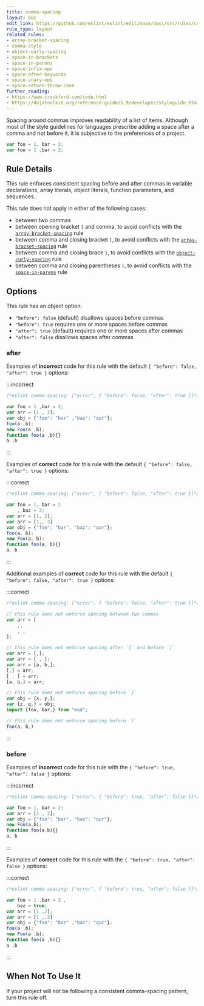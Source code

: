 ```yaml
---
title: comma-spacing
layout: doc
edit_link: https://github.com/eslint/eslint/edit/main/docs/src/rules/comma-spacing.md
rule_type: layout
related_rules:
- array-bracket-spacing
- comma-style
- object-curly-spacing
- space-in-brackets
- space-in-parens
- space-infix-ops
- space-after-keywords
- space-unary-ops
- space-return-throw-case
further_reading:
- https://www.crockford.com/code.html
- https://dojotoolkit.org/reference-guide/1.9/developer/styleguide.html
---
```




Spacing around commas improves readability of a list of items. Although most of the style guidelines for languages prescribe adding a space after a comma and not before it, it is subjective to the preferences of a project.

```js
var foo = 1, bar = 2;
var foo = 1 ,bar = 2;
```

## Rule Details

This rule enforces consistent spacing before and after commas in variable declarations, array literals, object literals, function parameters, and sequences.

This rule does not apply in either of the following cases:

* between two commas
* between opening bracket `[` and comma, to avoid conflicts with the [`array-bracket-spacing`](array-bracket-spacing) rule
* between comma and closing bracket `]`, to avoid conflicts with the [`array-bracket-spacing`](array-bracket-spacing) rule
* between comma and closing brace `}`, to avoid conflicts with the [`object-curly-spacing`](object-curly-spacing) rule
* between comma and closing parentheses `)`, to avoid conflicts with the [`space-in-parens`](space-in-parens) rule

## Options

This rule has an object option:

* `"before": false` (default) disallows spaces before commas
* `"before": true` requires one or more spaces before commas
* `"after": true` (default) requires one or more spaces after commas
* `"after": false` disallows spaces after commas

### after

Examples of **incorrect** code for this rule with the default `{ "before": false, "after": true }` options:

:::incorrect

```js
/*eslint comma-spacing: ["error", { "before": false, "after": true }]*/

var foo = 1 ,bar = 2;
var arr = [1 , 2];
var obj = {"foo": "bar" ,"baz": "qur"};
foo(a ,b);
new Foo(a ,b);
function foo(a ,b){}
a ,b
```

:::

Examples of **correct** code for this rule with the default `{ "before": false, "after": true }` options:

:::correct

```js
/*eslint comma-spacing: ["error", { "before": false, "after": true }]*/

var foo = 1, bar = 2
    , baz = 3;
var arr = [1, 2];
var arr = [1,, 3]
var obj = {"foo": "bar", "baz": "qur"};
foo(a, b);
new Foo(a, b);
function foo(a, b){}
a, b
```

:::

Additional examples of **correct** code for this rule with the default `{ "before": false, "after": true }` options:

:::correct

```js
/*eslint comma-spacing: ["error", { "before": false, "after": true }]*/

// this rule does not enforce spacing between two commas
var arr = [
    ,,
    , ,
];

// this rule does not enforce spacing after `[` and before `]`
var arr = [,];
var arr = [ , ];
var arr = [a, b,];
[,] = arr;
[ , ] = arr;
[a, b,] = arr;

// this rule does not enforce spacing before `}`
var obj = {x, y,};
var {z, q,} = obj;
import {foo, bar,} from "mod";

// this rule does not enforce spacing before `)`
foo(a, b,)
```

:::

### before

Examples of **incorrect** code for this rule with the `{ "before": true, "after": false }` options:

:::incorrect

```js
/*eslint comma-spacing: ["error", { "before": true, "after": false }]*/

var foo = 1, bar = 2;
var arr = [1 , 2];
var obj = {"foo": "bar", "baz": "qur"};
new Foo(a,b);
function foo(a,b){}
a, b
```

:::

Examples of **correct** code for this rule with the `{ "before": true, "after": false }` options:

:::correct

```js
/*eslint comma-spacing: ["error", { "before": true, "after": false }]*/

var foo = 1 ,bar = 2 ,
    baz = true;
var arr = [1 ,2];
var arr = [1 ,,3]
var obj = {"foo": "bar" ,"baz": "qur"};
foo(a ,b);
new Foo(a ,b);
function foo(a ,b){}
a ,b
```

:::

## When Not To Use It

If your project will not be following a consistent comma-spacing pattern, turn this rule off.
